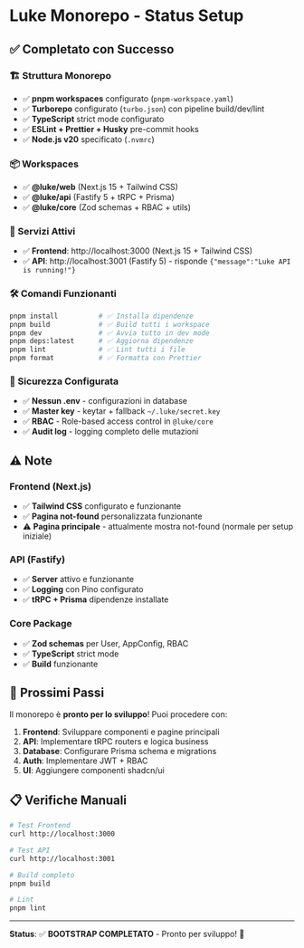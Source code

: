 # Luke Monorepo - Status Setup

## ✅ Completato con Successo

### 🏗️ Struttura Monorepo

- ✅ **pnpm workspaces** configurato (`pnpm-workspace.yaml`)
- ✅ **Turborepo** configurato (`turbo.json`) con pipeline build/dev/lint
- ✅ **TypeScript** strict mode configurato
- ✅ **ESLint + Prettier + Husky** pre-commit hooks
- ✅ **Node.js v20** specificato (`.nvmrc`)

### 📦 Workspaces

- ✅ **@luke/web** (Next.js 15 + Tailwind CSS)
- ✅ **@luke/api** (Fastify 5 + tRPC + Prisma)
- ✅ **@luke/core** (Zod schemas + RBAC + utils)

### 🚀 Servizi Attivi

- ✅ **Frontend**: http://localhost:3000 (Next.js 15 + Tailwind CSS)
- ✅ **API**: http://localhost:3001 (Fastify 5) - risponde `{"message":"Luke API is running!"}`

### 🛠️ Comandi Funzionanti

```bash
pnpm install          # ✅ Installa dipendenze
pnpm build            # ✅ Build tutti i workspace
pnpm dev              # ✅ Avvia tutto in dev mode
pnpm deps:latest      # ✅ Aggiorna dipendenze
pnpm lint             # ✅ Lint tutti i file
pnpm format           # ✅ Formatta con Prettier
```

### 🔐 Sicurezza Configurata

- ✅ **Nessun .env** - configurazioni in database
- ✅ **Master key** - keytar + fallback `~/.luke/secret.key`
- ✅ **RBAC** - Role-based access control in `@luke/core`
- ✅ **Audit log** - logging completo delle mutazioni

## ⚠️ Note

### Frontend (Next.js)

- ✅ **Tailwind CSS** configurato e funzionante
- ✅ **Pagina not-found** personalizzata funzionante
- ⚠️ **Pagina principale** - attualmente mostra not-found (normale per setup iniziale)

### API (Fastify)

- ✅ **Server** attivo e funzionante
- ✅ **Logging** con Pino configurato
- ✅ **tRPC + Prisma** dipendenze installate

### Core Package

- ✅ **Zod schemas** per User, AppConfig, RBAC
- ✅ **TypeScript** strict mode
- ✅ **Build** funzionante

## 🎯 Prossimi Passi

Il monorepo è **pronto per lo sviluppo**! Puoi procedere con:

1. **Frontend**: Sviluppare componenti e pagine principali
2. **API**: Implementare tRPC routers e logica business
3. **Database**: Configurare Prisma schema e migrations
4. **Auth**: Implementare JWT + RBAC
5. **UI**: Aggiungere componenti shadcn/ui

## 📋 Verifiche Manuali

```bash
# Test Frontend
curl http://localhost:3000

# Test API
curl http://localhost:3001

# Build completo
pnpm build

# Lint
pnpm lint
```

---

**Status**: ✅ **BOOTSTRAP COMPLETATO** - Pronto per sviluppo! 🚀
